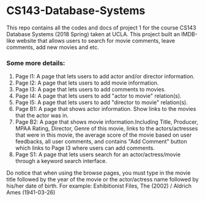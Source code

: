 # CS143-Database-Systems
This repo contains all the codes and docs of project 1 for the course CS143 Database Systems (2018 Spring) taken at UCLA. This project built an IMDB-like website that allows users to search for movie comments, leave comments, add new movies and etc.

### Some more details:
1. Page I1: A page that lets users to add actor and/or director information.
2. Page I2: A page that lets users to add movie information.
3. Page I3: A page that lets users to add comments to movies.
4. Page I4: A page that lets users to add "actor to movie" relation(s).
5. Page I5: A page that lets users to add "director to movie" relation(s).
6. Page B1: A page that shows actor information. Show links to the movies that the actor was in.
7. Page B2: A page that shows movie information.Including Title, Producer, MPAA Rating, Director, Genre of this movie, links to the actors/actresses that were in this movie, the average score of the movie based on user feedbacks, all user comments, and contains "Add Comment" button which links to Page I3 where users can add comments.
8. Page S1: A page that lets users search for an actor/actress/movie through a keyword search interface.

Do notice that when using the browse pages, you must type in the movie title followed by the year of the movie or the actor/actress name followed by his/her date of birth. For example: Exhibitionist Files, The (2002) / Aldrich Ames (1941-03-26)
